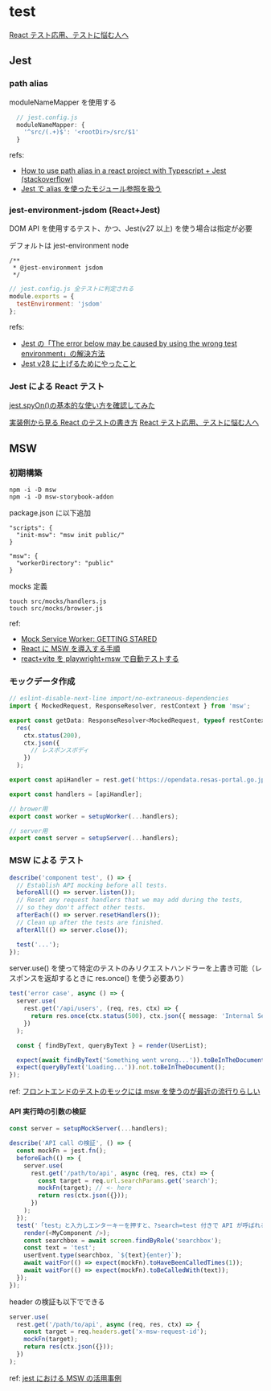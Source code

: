 # test

[React テスト応用、テストに悩む人へ](https://zenn.dev/tkdn/books/react-testing-patterns/viewer/testing-with-spy)

## Jest

### path alias

moduleNameMapper を使用する

```javascript
  // jest.config.js
  moduleNameMapper: {
    '^src/(.+)$': '<rootDir>/src/$1'
  }
```

refs:

- [How to use path alias in a react project with Typescript + Jest (stackoverflow)](https://stackoverflow.com/questions/51080947/how-to-use-path-alias-in-a-react-project-with-typescript-jest)
- [Jest で alias を使ったモジュール参照を扱う](https://blog.mitsuruog.info/2019/06/jest-module-name-mapper)

### jest-environment-jsdom (React+Jest)

DOM API を使用するテスト、かつ、Jest(v27 以上) を使う場合は指定が必要

デフォルトは jest-environment node

```
/**
 * @jest-environment jsdom
 */
```

```javascript
// jest.config.js 全テストに判定される
module.exports = {
  testEnvironment: 'jsdom'
};
```

refs:

- [Jest の「The error below may be caused by using the wrong test environment」の解決方法](https://qiita.com/mame_daifuku/items/79b6a5a1514a3f067e1a)
- [Jest v28 に上げるためにやったこと](https://zenn.dev/keita_hino/articles/488d31e8c4a240)

### Jest による React テスト

[jest.spyOn()の基本的な使い方を確認してみた](https://dev.classmethod.jp/articles/how-to-basic-use-of-jest-spyon/)

[実装例から見る React のテストの書き方](https://zenn.dev/tkdn/books/react-testing-patterns/viewer/testing-with-spy)
[React テスト応用、テストに悩む人へ](https://zenn.dev/tkdn/books/react-testing-patterns)

## MSW

### 初期構築

```
npm -i -D msw
npm -i -D msw-storybook-addon
```

package.json に以下追加

```
"scripts": {
  "init-msw": "msw init public/"
}
```

```
"msw": {
  "workerDirectory": "public"
}
```

mocks 定義

```
touch src/mocks/handlers.js
touch src/mocks/browser.js
```

ref:

- [Mock Service Worker: GETTING STARED](https://mswjs.io/docs/getting-started)
- [React に MSW を導入する手順](https://zenn.dev/higuchimakoto/articles/d9865193910046)
- [react+vite を playwright+msw で自動テストする](https://zenn.dev/dyoshikawa/articles/07ab82a5cbcde0)

### モックデータ作成

```typescript
// eslint-disable-next-line import/no-extraneous-dependencies
import { MockedRequest, ResponseResolver, restContext } from 'msw';

export const getData: ResponseResolver<MockedRequest, typeof restContext> = (req, res, ctx) =>
  res(
    ctx.status(200),
    ctx.json({
      // レスポンスボディ
    })
  );
```

```typescript
export const apiHandler = rest.get('https://opendata.resas-portal.go.jp/api/v1/prefectures', getData);

export const handlers = [apiHandler];
```

```typescript
// brower用
export const worker = setupWorker(...handlers);
```

```typescript
// server用
export const server = setupServer(...handlers);
```

### MSW による テスト

```typescript
describe('component test', () => {
  // Establish API mocking before all tests.
  beforeAll(() => server.listen());
  // Reset any request handlers that we may add during the tests,
  // so they don't affect other tests.
  afterEach(() => server.resetHandlers());
  // Clean up after the tests are finished.
  afterAll(() => server.close());

  test('...');
});
```

server.use() を使って特定のテストのみリクエストハンドラーを上書き可能（レスポンスを返却するときに res.once() を使う必要あり）

```typescript
test('error case', async () => {
  server.use(
    rest.get('/api/users', (req, res, ctx) => {
      return res.once(ctx.status(500), ctx.json({ message: 'Internal Server Error' }));
    })
  );

  const { findByText, queryByText } = render(UserList);

  expect(await findByText('Something went wrong...')).toBeInTheDocument();
  expect(queryByText('Loading...')).not.toBeInTheDocument();
});
```

ref: [フロントエンドのテストのモックには msw を使うのが最近の流行りらしい](https://zenn.dev/azukiazusa/articles/using-msw-to-mock-frontend-tests)

#### API 実行時の引数の検証

```typescript
const server = setupMockServer(...handlers);

describe('API call の検証', () => {
  const mockFn = jest.fn();
  beforeEach(() => {
    server.use(
      rest.get('/path/to/api', async (req, res, ctx) => {
        const target = req.url.searchParams.get('search');
        mockFn(target); // <- here
        return res(ctx.json({}));
      })
    );
  });
  test('「test」と入力しエンターキーを押すと、?search=test 付きで API が呼ばれる', async () => {
    render(<MyComponent />);
    const searchbox = await screen.findByRole('searchbox');
    const text = 'test';
    userEvent.type(searchbox, `${text}{enter}`);
    await waitFor(() => expect(mockFn).toHaveBeenCalledTimes(1));
    await waitFor(() => expect(mockFn).toBeCalledWith(text));
  });
});
```

header の検証も以下でできる

```typescript
server.use(
  rest.get('/path/to/api', async (req, res, ctx) => {
    const target = req.headers.get('x-msw-request-id');
    mockFn(target);
    return res(ctx.json({}));
  })
);
```

ref: [jest における MSW の活用事例](https://zenn.dev/takepepe/articles/jest-msw-mocking)
